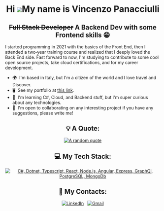 <div align="center">

  
  Hi ![](https://user-images.githubusercontent.com/18350557/176309783-0785949b-9127-417c-8b55-ab5a4333674e.gif)My name is Vincenzo Panacciulli
============================================================================================================================================

 ~~Full Stack Developer~~ A Backend Dev with some Frontend skills 😁
--------------------
</div>

I started programming in 2021 with the basics of the Front End, then I attended a two‑year training course and realized that I deeply loved the Back End side. Fast forward to now, I'm studying to contribute to some cool open source projects, take cloud certifications, and for my career development.

*   🌍  I'm based in Italy, but I'm a citizen of the world and I love travel and Discover.
*   🖥️  See my portfolio at [this link](http://vip-pana.github.io/).
*   🧠  I'm learning C#, Cloud, and Backend stuff, but I'm super curious about any technologies.
*   🤝  I'm open to collaborating on any interesting project if you have any suggestions, please write me!

<div align="center">


## 💡 A Quote:

[![A random quote](https://quotes-github-readme.vercel.app/api?type=horizontal&theme=dark)](https://github.com/piyushsuthar/github-readme-quotes)

## 💻 My Tech Stack:

[![C#, Dotnet, Typescript, React, Node.js, Angular, Express, GraphQl, PostgreSQL, MongoDb](https://skillicons.dev/icons?i=cs,dotnet,ts,react,nodejs,angular,express,graphql,postgres,mongodb)](https://skillicons.dev)

## 📲 My Contacts:
[![LinkedIn](https://skillicons.dev/icons?i=linkedin)](https://www.linkedin.com/in/vincenzopanacciulli/) &nbsp;
[![Gmail](https://skillicons.dev/icons?i=gmail)](mailto:panacciullivincenzo@gmail.com?subject=Hello%20Vincenzo,%20From%20Github)

</div>
